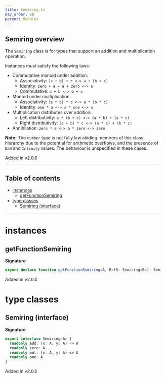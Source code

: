 ```yaml
---
title: Semiring.ts
nav_order: 68
parent: Modules
---
```


## Semiring overview

The `Semiring` class is for types that support an addition and multiplication operation.

Instances must satisfy the following laws:

- Commutative monoid under addition:
  - Associativity: `(a + b) + c <-> a + (b + c)`
  - Identity: `zero + a = a + zero <-> a`
  - Commutative: `a + b <-> b + a`
- Monoid under multiplication:
  - Associativity: `(a * b) * c <-> a * (b * c)`
  - Identity: `one * a <-> a * one <-> a`
- Multiplication distributes over addition:
  - Left distributivity: `a * (b + c) <-> (a * b) + (a * c)`
  - Right distributivity: `(a + b) * c <-> (a * c) + (b * c)`
- Annihilation: `zero * a <-> a * zero <-> zero`

**Note:** The `number` type is not fully law abiding members of this class hierarchy due to the potential
for arithmetic overflows, and the presence of `NaN` and `Infinity` values. The behaviour is
unspecified in these cases.

Added in v2.0.0

---

<h2 class="text-delta">Table of contents</h2>

- [instances](#instances)
  - [getFunctionSemiring](#getfunctionsemiring)
- [type classes](#type-classes)
  - [Semiring (interface)](#semiring-interface)

---

# instances

## getFunctionSemiring

**Signature**

```ts
export declare function getFunctionSemiring<A, B>(S: Semiring<B>): Semiring<(a: A) => B>
```

Added in v2.0.0

# type classes

## Semiring (interface)

**Signature**

```ts
export interface Semiring<A> {
  readonly add: (x: A, y: A) => A
  readonly zero: A
  readonly mul: (x: A, y: A) => A
  readonly one: A
}
```

Added in v2.0.0
